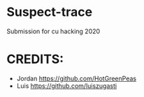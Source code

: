 # Suspect-trace
Submission for cu hacking 2020
# CREDITS:
  - Jordan https://github.com/HotGreenPeas
  - Luis https://github.com/luiszugasti
